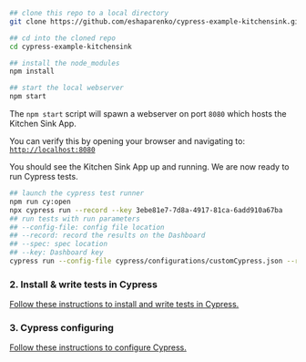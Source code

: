 ```bash
## clone this repo to a local directory
git clone https://github.com/eshaparenko/cypress-example-kitchensink.git

## cd into the cloned repo
cd cypress-example-kitchensink

## install the node_modules
npm install

## start the local webserver
npm start
```

The `npm start` script will spawn a webserver on port `8080` which hosts the Kitchen Sink App.

You can verify this by opening your browser and navigating to: [`http://localhost:8080`](http://localhost:8080)

You should see the Kitchen Sink App up and running. We are now ready to run Cypress tests.

```bash
## launch the cypress test runner
npm run cy:open
npx cypress run --record --key 3ebe81e7-7d8a-4917-81ca-6add910a67ba
## run tests with run parameters
## --config-file: config file location
## --record: record the results on the Dashboard
## --spec: spec location
## --key: Dashboard key
cypress run --config-file cypress/configurations/customCypress.json --record --browser chrome --spec **/todoPageObject.spec.js --key 3ebe81e7-7d8a-4917-81ca-6add910a67ba

```
### 2. Install & write tests in Cypress

[Follow these instructions to install and write tests in Cypress.](https://on.cypress.io/installing-cypress)

### 3. Cypress configuring

[Follow these instructions to configure Cypress.](https://docs.cypress.io/guides/references/configuration#Options)
